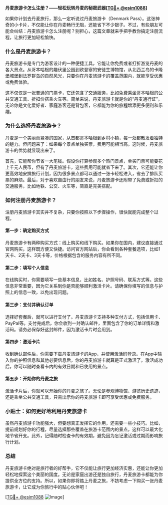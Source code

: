 **丹麦旅游卡怎么注册？——轻松玩转丹麦的秘密武器[[TG💪+ @esim1088](https://t.me/s/esim1088)]**

如果你计划去丹麦旅行，那么一定听说过丹麦旅游卡（Denmark Pass）。这张神奇的小卡片，不仅能让你在丹麦畅行无阻，还能省下不少银子。不过，有些朋友可能会纠结：丹麦旅游卡怎么注册呢？别担心，这篇文章就来手把手教你搞定注册流程，让旅行更加轻松愉快。

### 什么是丹麦旅游卡？

丹麦旅游卡是专门为游客设计的一种便捷工具，它能让你免费或者打折游览丹麦的各大景点。从哥本哈根的趣伏里公园到欧登塞的安徒生博物馆，从北西兰岛的卡隆堡城堡到法罗群岛的自然风光，只要你在丹麦旅游卡的覆盖范围内，就能享受优惠或免费体验。

这不仅仅是一张普通的门票卡，它还包含了交通服务，比如免费乘坐哥本哈根的公共交通工具、折扣价搭乘火车等。简单来说，丹麦旅游卡就是你的“丹麦通行证”，无论你是文化爱好者、家庭游客还是背包客，它都能为你的旅程增添更多便利和乐趣。

### 为什么选择丹麦旅游卡？

丹麦是一个美丽而紧凑的国家，从首都哥本哈根到乡村小镇，每一处都散发着独特的魅力。但问题来了：如果每个景点单独买票，费用可能相当高。这时候，丹麦旅游卡的优势就显现出来了。

首先，它能帮你节省一大笔钱。假设你打算参观多个热门景点，单买门票可能要花上千元人民币，但有了丹麦旅游卡，这些费用可能就省下来了。其次，它还能让你更高效地安排旅行计划，因为很多景点都可以通过一张卡轻松进入，省去了排队买票的麻烦。最后，对于喜欢自由行的朋友来说，丹麦旅游卡还附带了免费或折扣的交通服务，比如地铁、公交、火车等，简直是完美搭配。

### 如何注册丹麦旅游卡？

注册丹麦旅游卡其实并不复杂，只要你按照以下步骤操作，很快就能完成整个过程。

#### 第一步：确定购买方式

丹麦旅游卡有两种购买方式：线上购买和线下购买。如果你在国内，建议直接通过官网购买，这样既方便又快捷。访问官方网站后，你会看到各种套餐选项，比如1天卡、2天卡、3天卡等，价格根据包含的服务内容有所不同。

#### 第二步：填写个人信息

在线购买时，你需要填写一些基本信息，比如姓名、护照号码、联系方式等。这些信息非常重要，因为它关系到你是否能够顺利激活卡片。请确保你填写的信息与护照上的信息一致，以免出现问题。

#### 第三步：支付并确认订单

选择好套餐后，就可以进行支付了。丹麦旅游卡支持多种支付方式，包括信用卡、PayPal等。支付完成后，你会收到一封确认邮件，里面包含了你的订单详情和激活码。请务必保存好这封邮件，因为激活卡片时会用到。

#### 第四步：激活卡片

收到确认邮件后，你需要下载丹麦旅游卡的App，并使用激活码登录。在App中输入你的护照信息和其他必要信息后，你的丹麦旅游卡就算是正式激活了。激活成功后，你可以随时查看卡内的有效日期和已使用的景点。

#### 第五步：开始你的丹麦之旅

激活卡片后，你就可以开始你的丹麦之旅了。无论是参观博物馆、游览历史遗迹，还是乘坐公共交通工具，只需出示你的丹麦旅游卡即可享受优惠或免费服务。

### 小贴士：如何更好地利用丹麦旅游卡

虽然丹麦旅游卡功能强大，但要想真正发挥它的作用，还需要一些小技巧。比如，提前规划好你的行程，尽量选择那些覆盖在旅游卡范围内的景点，这样可以最大化地节省开支。此外，记得随时检查卡的有效期，避免因为忘记激活或过期而影响旅行计划。

### 总结

丹麦旅游卡绝对是旅行者的好帮手，它不仅能让旅行更加经济实惠，还能让你更加轻松地探索这个美丽的国度。无论是家庭出游还是独自旅行，丹麦旅游卡都能为你提供全方位的支持。所以，如果你即将踏上丹麦之旅，不妨考虑一下购买一张丹麦旅游卡，让它成为你旅行中的贴心伙伴吧！

[[TG💪+ @esim1088](https://t.me/s/esim1088) ![Image](https://i.postimg.cc/4NQfJmqS/Snipaste-2025-05-13-00-14-12.png)]